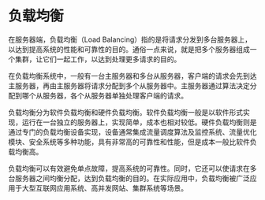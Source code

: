 # 负载均衡

在服务器端，负载均衡（Load Balancing）指的是将请求分发到多台服务器上，以达到提高系统的性能和可靠性的目的。通俗一点来说，就是把多个服务器组成一个集群，让它们一起工作，以达到处理更多请求的目的。

在负载均衡系统中，一般有一台主服务器和多台从服务器，客户端的请求会先到达主服务器，再由主服务器将请求分配到多个从服务器中。主服务器通过算法决定分配到哪个从服务器，各个从服务器单独处理客户端的请求。

负载均衡分为软件负载均衡和硬件负载均衡。软件负载均衡一般是以软件形式实现，运行在一台独立的服务器上，实现简单，成本也相对较低。硬件负载均衡则是通过专门的负载均衡设备实现，设备通常集成流量调度算法及监控系统、流量优化模块、安全系统等多种功能，具有非常高的可靠性和性能，但是成本一般比软件负载均衡高。

负载均衡可以有效避免单点故障，提高系统的可靠性。同时，它还可以使请求在多台服务器之间均衡分配，达到负载均衡的目的。在实际应用中，负载均衡被广泛应用于大型互联网应用系统、高并发网站、集群系统等场景。